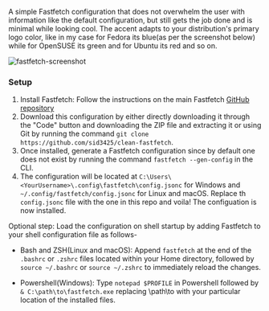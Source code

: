 A simple Fastfetch configuration that does not overwhelm the user with information like the default configuration, but still gets the job done and is minimal while looking cool. The accent adapts to your distribution's primary logo color, like in my case for Fedora its blue(as per the screenshot below) while for OpenSUSE its green and for Ubuntu its red and so on.

![fastfetch-screenshot](https://github.com/user-attachments/assets/2ff40b20-7362-4d26-a2d9-ef07578e0c82)

### Setup
1. Install Fastfetch: Follow the instructions on the main Fastfetch [GitHub repository](https://github.com/fastfetch-cli/fastfetch)
2. Download this configuration by either directly downloading it through the "Code" button and downloading the ZIP file and extracting it or using Git by running the command `git clone https://github.com/sid3425/clean-fastfetch`.
3. Once installed, generate a Fastfetch configuration since by default one does not exist by running the command `fastfetch --gen-config` in the CLI.
4. The configuration will be located at `C:\Users\<YourUsername>\.config\fastfetch\config.jsonc` for Windows and `~/.config/fastfetch/config.jsonc` for Linux and macOS. Replace th `config.jsonc` file with the one in this repo and voila! The configuation is now installed.

Optional step: Load the configuration on shell startup by adding Fastfetch to your shell configuration file as follows-

* Bash and ZSH(Linux and macOS): Append `fastfetch` at the end of the `.bashrc` or `.zshrc` files located within your Home directory, followed by `source ~/.bashrc` or `source ~/.zshrc` to immediately reload the changes.

* Powershell(Windows): Type `notepad $PROFILE` in Powershell followed by `& C:\path\to\fastfetch.exe` replacing \path\to with your particular location of the installed files.
